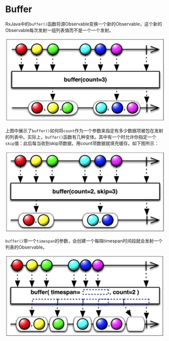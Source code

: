 # Buffer

RxJava中的`buffer()`函数将源Observable变换一个新的Observable，这个新的Observable每次发射一组列表值而不是一个一个发射。

![](chapter5_10.png)

上图中展示了`buffer()`如何将`count`作为一个参数来指定有多少数据项被包在发射的列表中。实际上，`buffer()`函数有几种变体。其中有一个时允许你指定一个`skip`值：此后每当收到skip项数据，用count项数据就填充缓存。如下图所示：

![](chapter5_11.png)

`buffer()`带一个`timespan`的参数，会创建一个每隔timespan时间段就会发射一个列表的Observable。

![](chapter5_12.png)



